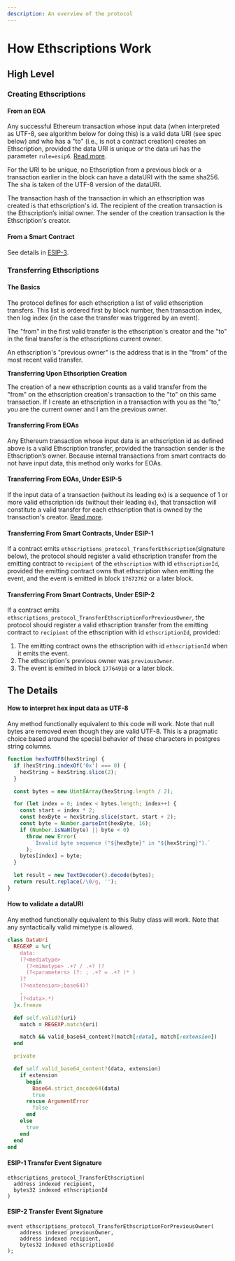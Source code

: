 ```yaml
---
description: An overview of the protocol
---
```


# How Ethscriptions Work

## High Level

### Creating Ethscriptions

#### From an EOA

Any successful Ethereum transaction whose input data (when interpreted as UTF-8, see algorithm below for doing this) is a valid data URI (see spec below) and who has a "to" (i.e., is not a contract creation) creates an Ethscription, provided the data URI is unique _or_ the data uri has the parameter `rule=esip6`. [Read more](https://docs.ethscriptions.com/esips/accepted-esips/esip-6-opt-in-ethscription-non-uniqueness).

For the URI to be unique, no Ethscription from a previous block or a transaction earlier in the block can have a dataURI with the same sha256. The sha is taken of the UTF-8 version of the dataURI.

The transaction hash of the transaction in which an ethscription was created is that ethscription's id. The recipient of the creation transaction is the Ethscription’s initial owner. The sender of the creation transaction is the Ethscription's creator.

#### From a Smart Contract

See details in [ESIP-3](https://docs.ethscriptions.com/esips/accepted-esips/esip-3-smart-contract-ethscription-creations).

### Transferring Ethscriptions

#### The Basics

The protocol defines for each ethscription a list of valid ethscription transfers. This list is ordered first by block number, then transaction index, then log index (in the case the transfer was triggered by an event).

The "from" in the first valid transfer is the ethscription's creator and the "to" in the final transfer is the ethscriptions current owner.

An ethscription's "previous owner" is the address that is in the "from" of the most recent valid transfer.

**Transferring Upon Ethscription Creation**

The creation of a new ethscription counts as a valid transfer from the "from" on the ethscription creation's transaction to the "to" on this same transaction. If I create an ethscription in a transaction with you as the "to," you are the current owner and I am the previous owner.

#### Transferring From EOAs

Any Ethereum transaction whose input data is an ethscription id as defined above is a valid Ethscription transfer, provided the transaction sender is the Ethscription’s owner. Because internal transactions from smart contracts do not have input data, this method only works for EOAs.

#### Transferring From EOAs, Under ESIP-5

If the input data of a transaction (without its leading `0x`) is a sequence of 1 or more valid ethscription ids (without their leading `0x`), that transaction will constitute a valid transfer for each ethscription that is owned by the transaction's creator. [Read more](https://docs.ethscriptions.com/esips/accepted-esips/esip-5-bulk-ethscription-transfers-from-eoas).

#### Transferring From Smart Contracts, Under ESIP-1

If a contract emits `ethscriptions_protocol_TransferEthscription`(signature below), the protocol should register a valid ethscription transfer from the emitting contract to `recipient` of the `ethscription` with id `ethscriptionId`, provided the emitting contract owns that ethscription when emitting the event, and the event is emitted in block `17672762` or a later block.

#### Transferring From Smart Contracts, Under ESIP-2

If a contract emits `ethscriptions_protocol_TransferEthscriptionForPreviousOwner`, the protocol should register a valid ethscription transfer from the emitting contract to `recipient` of the ethscription with id `ethscriptionId`, provided:

1. The emitting contract owns the ethscription with id `ethscriptionId` when it emits the event.
2. The ethscription's previous owner was `previousOwner`.
3. The event is emitted in block `17764910` or a later block.

## The Details

#### How to interpret hex input data as UTF-8

Any method functionally equivalent to this code will work. Note that null bytes are removed even though they are valid UTF-8. This is a pragmatic choice based around the special behavior of these characters in postgres string columns.

```javascript
function hexToUTF8(hexString) {
  if (hexString.indexOf('0x') === 0) {
    hexString = hexString.slice(2);
  }

  const bytes = new Uint8Array(hexString.length / 2);

  for (let index = 0; index < bytes.length; index++) {
    const start = index * 2;
    const hexByte = hexString.slice(start, start + 2);
    const byte = Number.parseInt(hexByte, 16);
    if (Number.isNaN(byte) || byte < 0)
      throw new Error(
        `Invalid byte sequence ("${hexByte}" in "${hexString}").`
      );
    bytes[index] = byte;
  }

  let result = new TextDecoder().decode(bytes);
  return result.replace(/\0/g, '');
}
```

#### How to validate a dataURI

Any method functionally equivalent to this Ruby class will work. Note that any syntactically valid mimetype is allowed.

```ruby
class DataUri
  REGEXP = %r{
    data:
    (?<mediatype>
      (?<mimetype> .+? / .+? )?
      (?<parameters> (?: ; .+? = .+? )* )
    )?
    (?<extension>;base64)?
    ,
    (?<data>.*)
  }x.freeze

  def self.valid?(uri)
    match = REGEXP.match(uri)

    match && valid_base64_content?(match[:data], match[:extension])
  end

  private 

  def self.valid_base64_content?(data, extension)
    if extension
      begin
        Base64.strict_decode64(data)
        true
      rescue ArgumentError
        false
      end
    else
      true
    end
  end
end

```

#### ESIP-1 Transfer Event Signature

```solidity
ethscriptions_protocol_TransferEthscription(
  address indexed recipient,
  bytes32 indexed ethscriptionId
)
```

#### ESIP-2 Transfer Event Signature

```solidity
event ethscriptions_protocol_TransferEthscriptionForPreviousOwner(
    address indexed previousOwner,
    address indexed recipient,
    bytes32 indexed ethscriptionId
);
```

